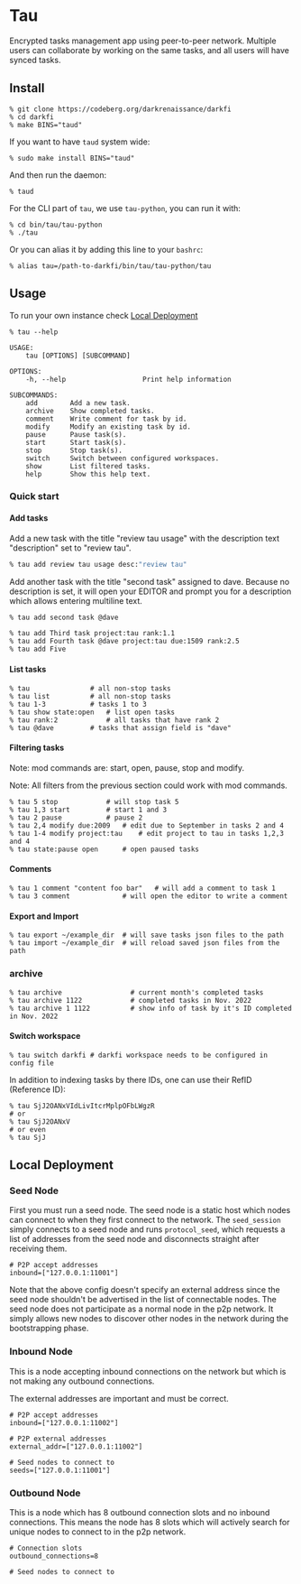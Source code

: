 # Tau

Encrypted tasks management app using peer-to-peer network.
Multiple users can collaborate by working on the same tasks, 
and all users will have synced tasks.


## Install 

```shell
% git clone https://codeberg.org/darkrenaissance/darkfi
% cd darkfi
% make BINS="taud"
```

If you want to have `taud` system wide:
```shell
% sudo make install BINS="taud"
```

And then run the daemon:
```shell
% taud
```

For the CLI part of `tau`, we use `tau-python`, you can run it with:
```shell
% cd bin/tau/tau-python
% ./tau
```
Or you can alias it by adding this line to your `bashrc`:
```shell
% alias tau=/path-to-darkfi/bin/tau/tau-python/tau
```

## Usage 

To run your own instance check [Local Deployment](#local-deployment)

```shell
% tau --help 
```
	USAGE:
		tau [OPTIONS] [SUBCOMMAND]

	OPTIONS:
		-h, --help                   Print help information

	SUBCOMMANDS:
		add        Add a new task.
		archive    Show completed tasks.
		comment    Write comment for task by id.
		modify     Modify an existing task by id.
		pause      Pause task(s).
		start      Start task(s).
		stop       Stop task(s).
		switch     Switch between configured workspaces.
		show       List filtered tasks.
		help       Show this help text.


### Quick start

#### Add tasks

Add a new task with the title "review tau usage" with the description text
"description" set to "review tau".

```bash
% tau add review tau usage desc:"review tau"
```

Add another task with the title "second task" assigned to dave.
Because no description is set, it will open your EDITOR and prompt you
for a description which allows entering multiline text.

```bash
% tau add second task @dave
```

```
% tau add Third task project:tau rank:1.1
% tau add Fourth task @dave project:tau due:1509 rank:2.5
% tau add Five
```


#### List tasks

```shell
% tau				# all non-stop tasks
% tau list			# all non-stop tasks
% tau 1-3			# tasks 1 to 3
% tau show state:open	# list open tasks
% tau rank:2			# all tasks that have rank 2
% tau @dave			# tasks that assign field is "dave"
```


#### Filtering tasks

Note: mod commands are: start, open, pause, stop and modify.

Note: All filters from the previous section could work with mod commands.

```shell
% tau 5 stop			# will stop task 5
% tau 1,3 start			# start 1 and 3
% tau 2 pause			# pause 2
% tau 2,4 modify due:2009	# edit due to September in tasks 2 and 4 
% tau 1-4 modify project:tau	# edit project to tau in tasks 1,2,3 and 4
% tau state:pause open		# open paused tasks
```

#### Comments

```shell
% tau 1 comment "content foo bar"	# will add a comment to task 1
% tau 3 comment				# will open the editor to write a comment
```

#### Export and Import

```shell
% tau export ~/example_dir	# will save tasks json files to the path
% tau import ~/example_dir	# will reload saved json files from the path
```

### archive

```shell
% tau archive                 # current month's completed tasks
% tau archive 1122            # completed tasks in Nov. 2022
% tau archive 1 1122          # show info of task by it's ID completed in Nov. 2022
```

#### Switch workspace

```shell
% tau switch darkfi	# darkfi workspace needs to be configured in config file
```

In addition to indexing tasks by there IDs, one can use their RefID (Reference ID):
```shell
% tau SjJ2OANxVIdLivItcrMplpOFbLWgzR
# or
% tau SjJ2OANxV
# or even
% tau SjJ
```

## Local Deployment

### Seed Node

First you must run a seed node. The seed node is a static host which nodes can
connect to when they first connect to the network. The `seed_session` simply
connects to a seed node and runs `protocol_seed`, which requests a list of
addresses from the seed node and disconnects straight after receiving them.

    # P2P accept addresses
    inbound=["127.0.0.1:11001"] 

Note that the above config doesn't specify an external address since the
seed node shouldn't be advertised in the list of connectable nodes. The seed
node does not participate as a normal node in the p2p network. It simply allows
new nodes to discover other nodes in the network during the bootstrapping phase.

### Inbound Node

This is a node accepting inbound connections on the network but which is not
making any outbound connections.

The external addresses are important and must be correct.

    # P2P accept addresses
    inbound=["127.0.0.1:11002"]
    
    # P2P external addresses
    external_addr=["127.0.0.1:11002"]

    # Seed nodes to connect to 
    seeds=["127.0.0.1:11001"]

### Outbound Node

This is a node which has 8 outbound connection slots and no inbound connections.
This means the node has 8 slots which will actively search for unique nodes to
connect to in the p2p network.

    # Connection slots
    outbound_connections=8

    # Seed nodes to connect to 

